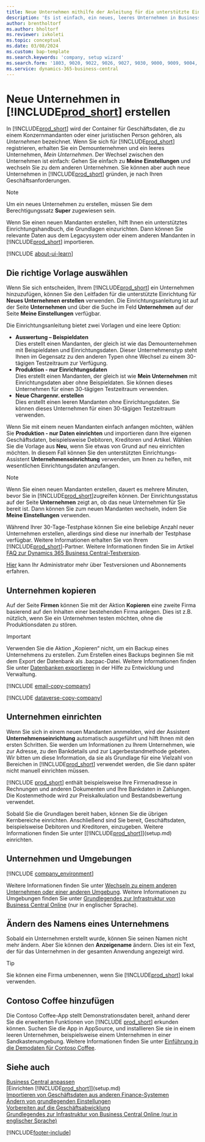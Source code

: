 ```yaml
---
title: Neue Unternehmen mithilfe der Anleitung für die unterstützte Einrichtung erstellen
description: 'Es ist einfach, ein neues, leeres Unternehmen in Business Central. zu erstellen. Eine Anleitung für unterstützte Einrichtung hilft Ihnen Schritt für Schritt und Sie können Ihre Geschäftsdaten importieren.'
author: brentholtorf
ms.author: bholtorf
ms.reviewer: ivkoleti
ms.topic: conceptual
ms.date: 03/08/2024
ms.custom: bap-template
ms.search.keywords: 'company, setup wizard'
ms.search.form: '1803, 9020, 9022, 9026, 9027, 9030, 9000, 9009, 9004, 9005, 9024, 9006, 9007, 9010, 9016, 9017'
ms.service: dynamics-365-business-central
---
```

# <a name="create-new-companies-in-"></a>Neue Unternehmen in [!INCLUDE[prod_short](includes/prod_short.md)] erstellen

In [!INCLUDE[prod_short](includes/prod_short.md)] wird der Container für Geschäftsdaten, die zu einem Konzernmandanten oder einer juristischen Person gehören, als *Unternehmen* bezeichnet. Wenn Sie sich für [!INCLUDE[prod_short](includes/prod_short.md)] registrieren, erhalten Sie ein Demounternehmen und ein leeres Unternehmen, *Mein Unternehmen*. Der Wechsel zwischen den Unternehmen ist einfach: Gehen Sie einfach zu **Meine Einstellungen** und wechseln Sie zu dem anderen Unternehmen. Sie können aber auch neue Unternehmen in [!INCLUDE[prod_short](includes/prod_short.md)] gründen, je nach Ihren Geschäftsanforderungen.  

> [!NOTE]
> Um ein neues Unternehmen zu erstellen, müssen Sie dem Berechtigungssatz **Super** zugewiesen sein.

Wenn Sie einen neuen Mandanten erstellen, hilft Ihnen ein unterstütztes Einrichtungshandbuch, die Grundlagen einzurichten. Dann können Sie relevante Daten aus dem Legacysystem oder einem anderen Mandanten in [!INCLUDE[prod_short](includes/prod_short.md)] importieren.  

[!INCLUDE [about-ui-learn](includes/about-ui-learn.md)]

## <a name="choose-the-right-template"></a>Die richtige Vorlage auswählen

Wenn Sie sich entscheiden, Ihrem [!INCLUDE[prod_short](includes/prod_short.md)] ein Unternehmen hinzuzufügen, können Sie den Leitfaden für die unterstützte Einrichtung für **Neues Unternehmen erstellen** verwenden. Die Einrichtungsanleitung ist auf der Seite **Unternehmen** und über die Suche im Feld **Unternehmen** auf der Seite **Meine Einstellungen** verfügbar.  

Die Einrichtungsanleitung bietet zwei Vorlagen und eine leere Option:

- **Auswertung – Beispieldaten**  
    Dies erstellt einen Mandanten, der gleich ist wie das Demounternehmen mit Beispieldaten und Einrichtungsdaten. Dieser Unternehmenstyp steht Ihnen im Gegensatz zu den anderen Typen ohne Wechsel zu einem 30-tägigen Testzeitraum zur Verfügung.  
- **Produktion - nur Einrichtungsdaten**  
    Dies erstellt einen Mandanten, der gleich ist wie **Mein Unternehmen** mit Einrichtungsdaten aber ohne Beispieldaten. Sie können dieses Unternehmen für einen 30-tägigen Testzeitraum verwenden.  
- **Neue Chargennr. erstellen**  
    Dies erstellt einen leeren Mandanten ohne Einrichtungsdaten. Sie können dieses Unternehmen für einen 30-tägigen Testzeitraum verwenden.  

Wenn Sie mit einem neuen Mandanten einfach anfangen möchten, wählen Sie **Produktion - nur Daten einrichten** und importieren dann Ihre eigenen Geschäftsdaten, beispielsweise Debitoren, Kreditoren und Artikel. Wählen Sie die Vorlage aus **Neu**, wenn Sie etwas von Grund auf neu einrichten möchten. In diesem Fall können Sie den unterstützten Einrichtungs-Assistent **Unternehmenseinrichtung** verwenden, um Ihnen zu helfen, mit wesentlichen Einrichtungsdaten anzufangen.  

> [!NOTE]  
> Wenn Sie einen neuen Mandanten erstellen, dauert es mehrere Minuten, bevor Sie in [!INCLUDE[prod_short](includes/prod_short.md)]zugreifen können. Der Einrichtungsstatus auf der Seite **Unternehmen** zeigt an, ob das neue Unternehmen für Sie bereit ist. Dann können Sie zum neuen Mandanten wechseln, indem Sie **Meine Einstellungen** verwenden.  

Während Ihrer 30-Tage-Testphase können Sie eine beliebige Anzahl neuer Unternehmen erstellen, allerdings sind diese nur innerhalb der Testphase verfügbar. Weitere Informationen erhalten Sie von Ihrem [!INCLUDE[prod_short](includes/prod_short.md)]-Partner. Weitere Informationen finden Sie im Artikel [FAQ zur Dynamics 365 Business Central-Testversion](trial-faq.md).  

[Hier](/dynamics365/business-central/dev-itpro/administration/trials-subscriptions) kann Ihr Administrator mehr über Testversionen und Abonnements erfahren.  

## <a name="copy-a-company"></a>Unternehmen kopieren

Auf der Seite **Firmen** können Sie mit der Aktion **Kopieren** eine zweite Firma basierend auf den Inhalten einer bestehenden Firma anlegen. Dies ist z.B. nützlich, wenn Sie ein Unternehmen testen möchten, ohne die Produktionsdaten zu stören.

> [!Important]
> Verwenden Sie die Aktion „Kopieren“ nicht, um ein Backup eines Unternehmens zu erstellen. Zum Erstellen eines Backups beginnen Sie mit dem Export der Datenbank als .bacpac-Datei. Weitere Informationen finden Sie unter [Datenbanken exportieren](/dynamics365/business-central/dev-itpro/administration/tenant-admin-center-database-export) in der Hilfe zu Entwicklung und Verwaltung.

[!INCLUDE [email-copy-company](includes/email-copy-company.md)]

[!INCLUDE [dataverse-copy-company](includes/dataverse-copy-company.md)]

## <a name="set-up-the-company"></a>Unternehmen einrichten

Wenn Sie sich in einem neuen Mandanten annmelden, wird der Assistent **Unternehmenseinrichtung** automatisch ausgeführt und hilft Ihnen mit den ersten Schritten. Sie werden um Informationen zu Ihrem Unternehmen, wie zur Adresse, zu den Bankdetails und zur Lagerbestandmethode gebeten. Wir bitten um diese Information, da sie als Grundlage für eine Vielzahl von Bereichen in [!INCLUDE[prod_short](includes/prod_short.md)] verwendet werden, die Sie dann später nicht manuell einrichten müssen.  

[!INCLUDE [prod_short](includes/prod_short.md)] enthält beispielsweise Ihre Firmenadresse in Rechnungen und anderen Dokumenten und Ihre Bankdaten in Zahlungen. Die Kostenmethode wird zur Preiskalkulation und Bestandsbewertung verwendet.  

Sobald Sie die Grundlagen bereit haben, können Sie die übrigen Kernbereiche einrichten. Anschließend sind Sie bereit, Geschäftsdaten, beispielsweise Debitoren und Kreditoren, einzugeben. Weitere Informationen finden Sie unter [[!INCLUDE[prod_short](includes/prod_short.md)]](setup.md) einrichten.  

## <a name="companies-and-environments"></a>Unternehmen und Umgebungen

[!INCLUDE [company_environment](includes/company_environment.md)]

Weitere Informationen finden Sie unter [Wechseln zu einem anderen Unternehmen oder einer anderen Umgebung](ui-organization-switch.md). Weitere Informationen zu Umgebungen finden Sie unter [Grundlegendes zur Infrastruktur von Business Central Online](/dynamics365/business-central/dev-itpro/administration/tenant-environment-topology) (nur in englischer Sprache).  

## <a name="changing-a-companys-name"></a>Ändern des Namens eines Unternehmens

Sobald ein Unternehmen erstellt wurde, können Sie seinen Namen nicht mehr ändern. Aber Sie können den **Anzeigename** ändern. Dies ist ein Text, der für das Unternehmen in der gesamten Anwendung angezeigt wird.  

> [!TIP]
> Sie können eine Firma umbenennen, wenn Sie [!INCLUDE[prod_short](includes/prod_short.md)] lokal verwenden.

## <a name="add-contoso-coffee"></a>Contoso Coffee hinzufügen

Die Contoso Coffee-App stellt Demonstrationsdaten bereit, anhand derer Sie die erweiterten Funktionen von [!INCLUDE [prod_short](includes/prod_short.md)] erkunden können. Suchen Sie die App in AppSource, und installieren Sie sie in einem leeren Unternehmen, beispielsweise einem Unternehmen in einer Sandkastenumgebung. Weitere Informationen finden Sie unter [Einführung in die Demodaten für Contoso Coffee](contoso-coffee/contoso-coffee-intro.md).  

## <a name="see-also"></a>Siehe auch

[Business Central anpassen](ui-customizing-overview.md)  
[Einrichten [!INCLUDE[prod_short](includes/prod_short.md)]](setup.md)  
[Importieren von Geschäftsdaten aus anderen Finance-Systemen](across-import-data-configuration-packages.md)  
[Ändern von grundlegenden Einstellungen](ui-change-basic-settings.md)  
[Vorbereiten auf die Geschäftsabwicklung](ui-get-ready-business.md)  
[Grundlegendes zur Infrastruktur von Business Central Online (nur in englischer Sprache)](/dynamics365/business-central/dev-itpro/administration/tenant-environment-topology)  


[!INCLUDE[footer-include](includes/footer-banner.md)]
